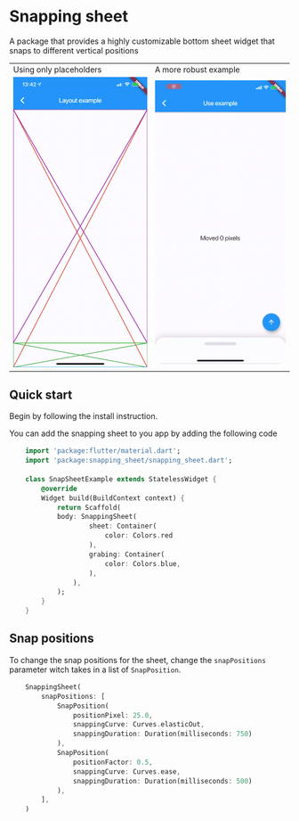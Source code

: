 # Snapping sheet

A package that provides a highly customizable bottom sheet widget that snaps to different vertical positions

<table>
    <tr>
        <td>Using only placeholders</td>
        <td>A more robust example</td>
    <tr>
    <tr>
        <td>
            <img src="https://raw.githubusercontent.com/AdamJonsson/snapping_sheet/master/assets/layoutExample.gif" width="275">
        </td>
        <td>
            <img src="https://raw.githubusercontent.com/AdamJonsson/snapping_sheet/master/assets/useExample.gif" width="275">
        </td>
    </tr>
</table>

## Quick start

Begin by following the install instruction.

You can add the snapping sheet to you app by adding the following code
```dart
    import 'package:flutter/material.dart';
    import 'package:snapping_sheet/snapping_sheet.dart';

    class SnapSheetExample extends StatelessWidget {
        @override
        Widget build(BuildContext context) {
            return Scaffold(
            body: SnappingSheet(
                    sheet: Container(
                        color: Colors.red
                    ),
                    grabing: Container(
                        color: Colors.blue,
                    ),
                ),
            );
        }
    }
```

## Snap positions

To change the snap positions for the sheet, change the `snapPositions` parameter 
witch takes in a list of `SnapPosition`.

```dart
    SnappingSheet(
        snapPositions: [
            SnapPosition(
                positionPixel: 25.0, 
                snappingCurve: Curves.elasticOut, 
                snappingDuration: Duration(milliseconds: 750)
            ),
            SnapPosition(
                positionFactor: 0.5, 
                snappingCurve: Curves.ease, 
                snappingDuration: Duration(milliseconds: 500)
            ),
        ],
    )
```
